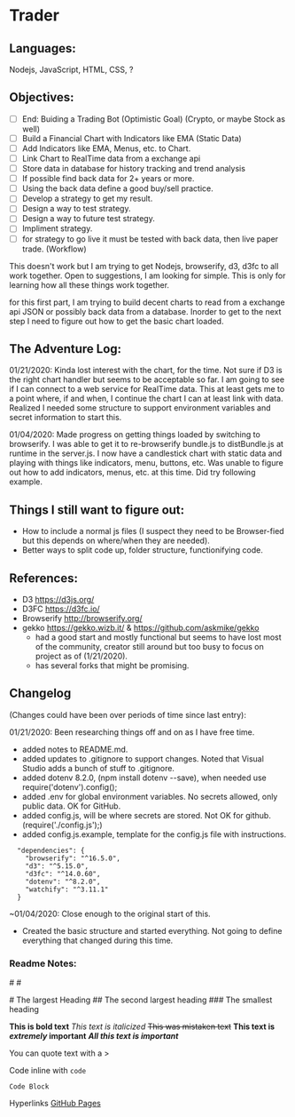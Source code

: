 ﻿# Trader

## Languages: 
Nodejs, JavaScript, HTML, CSS, ?

## Objectives:
- [ ] End: Buiding a Trading Bot (Optimistic Goal) (Crypto, or maybe Stock as well)
- [ ] Build a Financial Chart with Indicators like EMA (Static Data)
- [ ] Add Indicators like EMA, Menus, etc. to Chart.
- [ ] Link Chart to RealTime data from a exchange api
- [ ] Store data in database for history tracking and trend analysis
- [ ] If possible find back data for 2+ years or more.
- [ ] Using the back data define a good buy/sell practice.
- [ ] Develop a strategy to get my result.
- [ ] Design a way to test strategy.
- [ ] Design a way to future test strategy.
- [ ] Impliment strategy.
- [ ] for strategy to go live it must be tested with back data, then live paper trade. (Workflow)

This doesn't work but I am trying to get Nodejs, browserify, d3, d3fc to all work together.
Open to suggestions, I am looking for simple.  This is only for learning how all these things work together.

for this first part, I am trying to build decent charts to read from a exchange api JSON or possibly back data from a database.
Inorder to get to the next step I need to figure out how to get the basic chart loaded.

## The Adventure Log:

01/21/2020: Kinda lost interest with the chart, for the time. 
Not sure if D3 is the right chart handler but seems to be acceptable so far.
I am going to see if I can connect to a web service for RealTime data.
This at least gets me to a point where, if and when, I continue the chart I can at least link with data.  
Realized I needed some structure to support environment variables and secret information to start this.

01/04/2020: Made progress on getting things loaded by switching to browserify.
I was able to get it to re-browserify bundle.js to distBundle.js at runtime in the server.js.
I now have a candlestick chart with static data and playing with things like indicators, menu, buttons, etc.
Was unable to figure out how to add indicators, menus, etc. at this time.  Did try following example.

## Things I still want to figure out:
* How to include a normal js files (I suspect they need to be Browser-fied but this depends on where/when they are needed).
* Better ways to split code up, folder structure, functionifying code.

## References:
* D3 https://d3js.org/ 
* D3FC https://d3fc.io/
* Browserify http://browserify.org/
* gekko https://gekko.wizb.it/ & https://github.com/askmike/gekko
	* had a good start and mostly functional but seems to have lost most of the community, creator still around but too busy to focus on project as of (1/21/2020).
	* has several forks that might be promising.  

## Changelog 
(Changes could have been over periods of time since last entry):

01/21/2020: Been researching things off and on as I have free time.
* added notes to README.md.
* added updates to .gitignore to support changes. Noted that Visual Studio adds a bunch of stuff to .gitignore.
* added dotenv 8.2.0, (npm install dotenv --save), when needed use require('dotenv').config();
* added .env for global environment variables.  No secrets allowed, only public data.  OK for GitHub.
* added config.js, will be where secrets are stored.  Not OK for github.  (require('./config.js');)
* added config.js.example, template for the config.js file with instructions.

```
  "dependencies": {
    "browserify": "^16.5.0",
    "d3": "^5.15.0",
    "d3fc": "^14.0.60",
    "dotenv": "^8.2.0",
    "watchify": "^3.11.1"
  }
```

~01/04/2020: Close enough to the original start of this.
* Created the basic structure and started everything.  Not going to define everything that changed during this time.


### Readme Notes:
&#35;  #

&#35; The largest Heading
&#35;&#35; The second largest heading
&#35;&#35;&#35; The smallest heading

**This is bold text**
*This text is italicized*
~~This was mistaken text~~
**This text is _extremely_ important**
***All this text is important***

You can quote text with a >

Code inline with `code`

```
Code Block
```

Hyperlinks [GitHub Pages](https://pages.github.com/)

